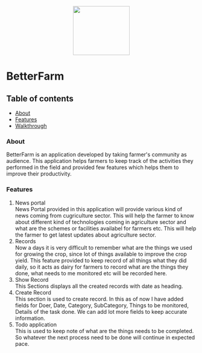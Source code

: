<p align="center">
  <img src="https://i.postimg.cc/zGQS5X7w/better-Farm.png" width="150px" height="130px"/>
</p>

# BetterFarm

## Table of contents
 * [About](#about)
 * [Features](#features)
 * [Walkthrough](#walkthrough)

### About
BetterFarm is an application developed by taking farmer's community as audience. This application helps farmers to keep track of the activities they performed in the field and provided few features which helps them to improve their productivity.

### Features 
1. News portal <br>
  News Portal provided in this application will provide various kind of news coming from cugriculture sector. This will help the farmer to know about different kind of technologies coming in agriculture sector and what are the schemes or facilities availabel for farmers etc. This will help the farmer to get latest updates about agriculture sector.
3. Records <br>
  Now a days it is very difficult to remember what are the things we used for growing the crop, since lot of things available to improve the crop yield. This feature provided to keep record of all things what they did daily, so it acts as dairy for farmers to record what are the things they done, what needs to me monitored etc will be recorded here. 
  1. Show Record <br>
     This Sections displays all the created records with date as heading.
  2. Create Record <br>
     This section is used to create record. In this as of now I have added fields for Doer, Date, Category, SubCategory, Things to be monitored, Details of the task done. We can add lot more fields to keep accurate information.
4. Todo application <br>
  This is used to keep note of what are the things needs to be completed. So whatever the next process need to be done will continue in expected pace. <br>
  


